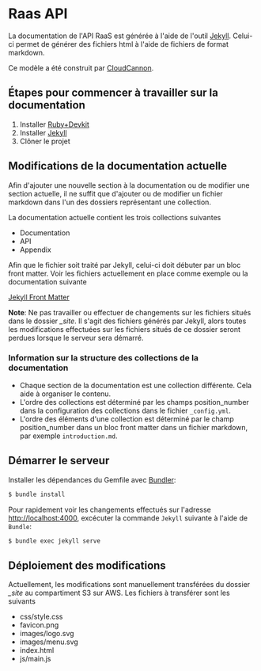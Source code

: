 # Raas API

La documentation de l'API RaaS est générée à l'aide de l'outil [Jekyll](https://jekyllrb.com/). Celui-ci permet de générer des fichiers html à l'aide de fichiers de format markdown.

Ce modèle a été construit par [CloudCannon](http://cloudcannon.com/).

## Étapes pour commencer à travailler sur la documentation

  1. Installer [Ruby+Devkit](https://rubyinstaller.org/downloads/)
  2. Installer [Jekyll](https://jekyllrb.com/)
  3. Clôner le projet

## Modifications de la documentation actuelle

Afin d'ajouter une nouvelle section à la documentation ou de modifier une section actuelle, il ne suffit que d'ajouter ou de modifier un fichier markdown dans l'un des dossiers représentant une collection.

La documentation actuelle contient les trois collections suivantes 
* Documentation
* API
* Appendix

Afin que le fichier soit traité par Jekyll, celui-ci doit débuter par un bloc front matter. Voir les fichiers actuellement en place comme exemple ou la documentation suivante

[Jekyll Front Matter](https://jekyllrb.com/docs/front-matter/)

**Note**: Ne pas travailler ou effectuer de changements sur les fichiers situés dans le dossier *_site*. Il s'agit des fichiers générés par Jekyll, alors toutes les modifications effectuées sur les fichiers situés de ce dossier seront perdues lorsque le serveur sera démarré. 

### Information sur la structure des collections de la documentation

* Chaque section de la documentation est une collection différente. Cela aide à organiser le contenu.
* L'ordre des collections est déterminé par les champs position_number dans la configuration des collections dans le fichier `_config.yml`.
* L'ordre des éléments d'une collection est déterminé par le champ position_number dans un bloc front matter dans un fichier markdown, par exemple `introduction.md`.

## Démarrer le serveur

Installer les dépendances du Gemfile avec [Bundler](http://bundler.io/):

~~~bash
$ bundle install
~~~

Pour rapidement voir les changements effectués sur l'adresse [http://localhost:4000](http://localhost:4000.com), excécuter  la commande `Jekyll` suivante à l'aide de `Bundle`:

~~~bash
$ bundle exec jekyll serve
~~~

## Déploiement des modifications

Actuellement, les modifications sont manuellement transférées du dossier *_site* au compartiment S3 sur AWS. Les fichiers à transférer sont les suivants
* css/style.css
* favicon.png
* images/logo.svg
* images/menu.svg
* index.html
* js/main.js
